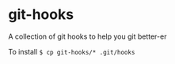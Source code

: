 # git-hooks
A collection of git hooks to help you git better-er

To install
`$ cp git-hooks/* .git/hooks`
